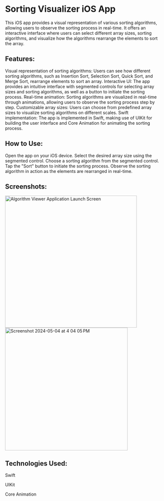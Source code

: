 
# Sorting Visualizer iOS App
This iOS app provides a visual representation of various sorting algorithms, allowing users to observe the sorting process in real-time. It offers an interactive interface where users can select different array sizes, sorting algorithms, and visualize how the algorithms rearrange the elements to sort the array.

## Features:
Visual representation of sorting algorithms: Users can see how different sorting algorithms, such as Insertion Sort, Selection Sort, Quick Sort, and Merge Sort, rearrange elements to sort an array.
Interactive UI: The app provides an intuitive interface with segmented controls for selecting array sizes and sorting algorithms, as well as a button to initiate the sorting process.
Real-time animation: Sorting algorithms are visualized in real-time through animations, allowing users to observe the sorting process step by step.
Customizable array sizes: Users can choose from predefined array sizes to visualize sorting algorithms on different scales.
Swift implementation: The app is implemented in Swift, making use of UIKit for building the user interface and Core Animation for animating the sorting process.

## How to Use:
Open the app on your iOS device.
Select the desired array size using the segmented control.
Choose a sorting algorithm from the segmented control.
Tap the "Sort" button to initiate the sorting process.
Observe the sorting algorithm in action as the elements are rearranged in real-time.

## Screenshots:

<img width="430" alt="Algorithm Viewer Application Launch Screen" src="https://github.com/AlishaDias/Algorithm-Viewer/assets/73872215/d065d81c-1ffe-43d7-9d83-58ce6c0d5e45">

<img width="400" alt="Screenshot 2024-05-04 at 4 04 05 PM" src="https://github.com/AlishaDias/Algorithm-Viewer/assets/73872215/6f38f3a4-18fb-4b0e-8cbb-145d0f055503">


## Technologies Used:

Swift

UIKit

Core Animation
